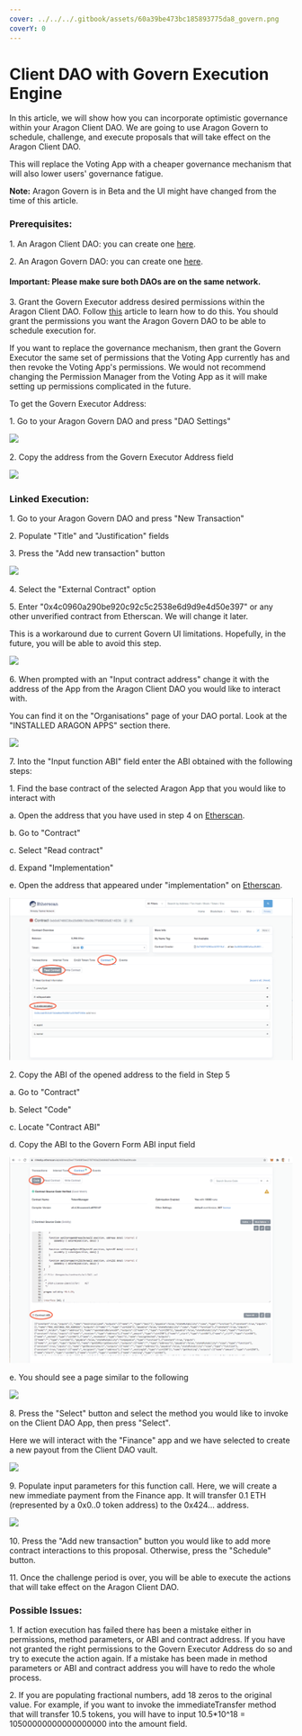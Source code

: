 ```yaml
---
cover: ../../../.gitbook/assets/60a39be473bc185893775da8_govern.png
coverY: 0
---
```


# Client DAO with Govern Execution Engine

In this article, we will show how you can incorporate optimistic governance within your Aragon Client DAO. We are going to use Aragon Govern to schedule, challenge, and execute proposals that will take effect on the Aragon Client DAO.&#x20;

This will replace the Voting App with a cheaper governance mechanism that will also lower users' governance fatigue.

**Note:** Aragon Govern is in Beta and the UI might have changed from the time of this article.&#x20;

### Prerequisites:

1\. An Aragon Client DAO: you can create one [here](https://client.aragon.org).

2\. An Aragon Govern DAO: you can create one [here](https://aragon.org/aragon-govern).

#### **Important: Please make sure both DAOs are on the same network.**

3\. Grant the Govern Executor address desired permissions within the Aragon Client DAO. Follow [this](https://help.aragon.org/article/21-permissions) article to learn how to do this. You should grant the permissions you want the Aragon Govern DAO to be able to schedule execution for.&#x20;

If you want to replace the governance mechanism, then grant the Govern Executor the same set of permissions that the Voting App currently has and then revoke the Voting App's permissions. We would not recommend changing the Permission Manager from the Voting App as it will make setting up permissions complicated in the future.

To get the Govern Executor Address:

1\. Go to your Aragon Govern DAO and press "DAO Settings"&#x20;

![](https://d33v4339jhl8k0.cloudfront.net/docs/assets/5c98a4fe0428633d2cf3fcf7/images/61127c93b55c2b04bf6dcebe/file-TKEUQTEflm.png)

2\. Copy the address from the Govern Executor Address field&#x20;

![](https://d33v4339jhl8k0.cloudfront.net/docs/assets/5c98a4fe0428633d2cf3fcf7/images/61127cbfb55c2b04bf6dcec3/file-ywEiJaplN9.png)

### Linked Execution:

1\. Go to your Aragon Govern DAO and press "New Transaction"

2\. Populate "Title" and "Justification" fields

3\. Press the "Add new transaction" button

![](https://d33v4339jhl8k0.cloudfront.net/docs/assets/5c98a4fe0428633d2cf3fcf7/images/61127d6664a230081ba1dc1f/file-aOxPU2RNOl.png)

4\. Select the "External Contract" option

5\. Enter "0x4c0960a290be920c92c5c2538e6d9d9e4d50e397" or any other unverified contract from Etherscan. We will change it later.&#x20;

This is a workaround due to current Govern UI limitations. Hopefully, in the future, you will be able to avoid this step.

![](https://d33v4339jhl8k0.cloudfront.net/docs/assets/5c98a4fe0428633d2cf3fcf7/images/61127efa6ffe270af2a9766e/file-lPh3S1aIUP.png)

6\. When prompted with an "Input contract address" change it with the address of the App from the Aragon Client DAO you would like to interact with.

You can find it on the "Organisations" page of your DAO portal. Look at the "INSTALLED ARAGON APPS" section there.

![](https://d33v4339jhl8k0.cloudfront.net/docs/assets/5c98a4fe0428633d2cf3fcf7/images/610d1014766e8844fc34e2cd/file-8cuqErvYC1.png)

7\. Into the "Input function ABI" field enter the ABI obtained with the following steps:



1\. Find the base contract of the selected Aragon App that you would like to interact with&#x20;

a. Open the address that you have used in step 4 on [Etherscan](https://etherscan.io).&#x20;

b. Go to "Contract"&#x20;

c. Select "Read contract"&#x20;

d. Expand "Implementation"&#x20;

e. Open the address that appeared under "implementation" on [Etherscan](https://etherscan.io).&#x20;

![](../../../.gitbook/assets/file-g3POvBnP7e.png)

2\. Copy the ABI of the opened address to the field in Step 5&#x20;

a. Go to "Contract"&#x20;

b. Select "Code"&#x20;

c. Locate "Contract ABI"&#x20;

d. Copy the ABI to the Govern Form ABI input field&#x20;

![](../../../.gitbook/assets/file-nCgkCpoDAD.png)

e. You should see a page similar to the following

![](https://d33v4339jhl8k0.cloudfront.net/docs/assets/5c98a4fe0428633d2cf3fcf7/images/611280b56ffe270af2a97676/file-PXPncUqoqC.png)

8\. Press the "Select" button and select the method you would like to invoke on the Client DAO App, then press "Select".

Here we will interact with the "Finance" app and we have selected to create a new payout from the Client DAO vault.

![](https://d33v4339jhl8k0.cloudfront.net/docs/assets/5c98a4fe0428633d2cf3fcf7/images/611281d4b55c2b04bf6dcede/file-bLujO4lFMW.png)

9\. Populate input parameters for this function call. Here, we will create a new immediate payment from the Finance app. It will transfer 0.1 ETH (represented by a 0x0..0 token address) to the 0x424... address.&#x20;

![](https://d33v4339jhl8k0.cloudfront.net/docs/assets/5c98a4fe0428633d2cf3fcf7/images/61128276b37d837a3d0e2588/file-xmRD6BPguS.png)

10\. Press the "Add new transaction" button you would like to add more contract interactions to this proposal. Otherwise, press the "Schedule" button.

11\. Once the challenge period is over, you will be able to execute the actions that will take effect on the Aragon Client DAO.

### Possible Issues:

1\. If action execution has failed there has been a mistake either in permissions, method parameters, or ABI and contract address. If you have not granted the right permissions to the Govern Executor Address do so and try to execute the action again. If a mistake has been made in method parameters or ABI and contract address you will have to redo the whole process.&#x20;

2\. If you are populating fractional numbers, add 18 zeros to the original value. For example, if you want to invoke the immediateTransfer method that will transfer 10.5 tokens, you will have to input 10.5\*10^18 = 10500000000000000000 into the amount field.&#x20;

